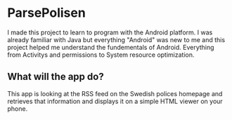 # ParsePolisen

I made this project to learn to program with the Android platform. I was already familiar with Java but 
everything "Android" was new to me and this project helped me understand the fundementals of Android. 
Everything from Activitys and permissions to System resource optimization.

## What will the app do?

This app is looking at the RSS feed on the Swedish polices homepage and retrieves that information and displays it 
on a simple HTML viewer on your phone. 
